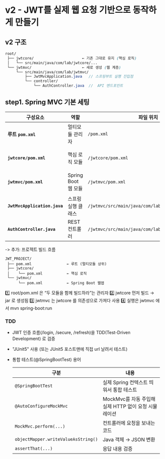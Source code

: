 # v2 - JWT를 실제 웹 요청 기반으로 동작하게 만들기

## v2 구조
```scss
root/
 ├── jwtcore/                      ← 기존 그대로 유지 (핵심 로직)
 │   └── src/main/java/com/lab/jwtcore/...
 └── jwtmvc/                       ← 새로 생성 (웹 계층)
     └── src/main/java/com/lab/jwtmvc/
         ├── JwtMvcApplication.java   // 스프링부트 실행 진입점
         └── controller/
             └── AuthController.java  //  API 엔드포인트

```

## step1. Spring MVC 기본 세팅
| 구성요소                         | 역할               | 파일 위치                                              | 설명                                                  |
| ---------------------------- | ---------------- | -------------------------------------------------- | --------------------------------------------------- |
| **루트 `pom.xml`**             | 멀티모듈 관리자         | `/pom.xml`                                         | 전체 프로젝트를 감싸는 상위 POM. 모듈 목록(`jwtcore`, `jwtmvc`)만 포함 |
| **`jwtcore/pom.xml`**        | 핵심 로직 모듈         | `/jwtcore/pom.xml`                                 | JWT 생성, 검증 등 핵심 엔진 모듈. Spring 의존성 없음                |
| **`jwtmvc/pom.xml`**         | Spring Boot 웹 모듈 | `/jwtmvc/pom.xml`                                  | Spring Boot Web 기반 API 서버. `jwtcore`를 참조함           |
| **`JwtMvcApplication.java`** | 스프링 실행 클래스       | `/jwtmvc/src/main/java/com/lab/jwtmvc/`            | 서버 시작점 (`main()` 에서 SpringApplication.run())        |
| **`AuthController.java`**    | REST 컨트롤러        | `/jwtmvc/src/main/java/com/lab/jwtmvc/controller/` | `/api/auth/login`, `/refresh`, `/secure` 엔드포인트 제공   |

-> 추가: 프로젝트 빌드 흐름
```
JWT_PROJECT/
 ├── pom.xml                ← 루트 (멀티모듈 상위)
 ├── jwtcore/
 │    └── pom.xml           ← 핵심 로직
 └── jwtmvc/
      └── pom.xml           ← Spring Boot 웹앱
```
1️⃣ root/pom.xml 은 “두 모듈을 함께 빌드하라”는 관리자
2️⃣ jwtcore 먼저 빌드 → jar 로 생성됨
3️⃣ jwtmvc 는 jwtcore 를 의존성으로 가져다 사용
4️⃣ 실행은 jwtmvc 에서 mvn spring-boot:run

### TDD
- JWT 인증 흐름(/login, /secure, /refresh)을 TDD(Test-Driven Development) 로 검증
- "JUnit5" 사용 (또는 JUnit5 포스트맨에 직접 url 날려서 테스트)
- 통합 테스트(@SpringBootTest) 용어

  | 구분                                  | 내용                                  |
  | ----------------------------------- | ----------------------------------- |
  | `@SpringBootTest`                   | 실제 Spring 컨텍스트 띄워서 통합 테스트           |
  | `@AutoConfigureMockMvc`             | MockMvc를 자동 주입해 실제 HTTP 없이 요청 시뮬레이션 |
  | `MockMvc.perform(...)`              | 컨트롤러에 요청을 보내는 코드                    |
  | `objectMapper.writeValueAsString()` | Java 객체 → JSON 변환                   |
  | `assertThat(...)`                   | 응답 내용 검증                            |

